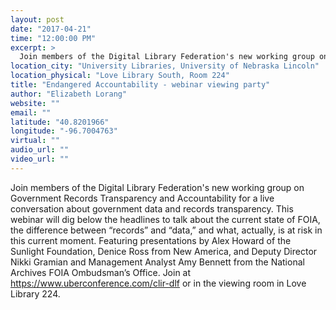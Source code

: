 ```yaml
---
layout: post
date: "2017-04-21"
time: "12:00:00 PM"
excerpt: >
  Join members of the Digital Library Federation's new working group on Government Records Transparency and Accountability for a live ...
location_city: "University Libraries, University of Nebraska Lincoln"
location_physical: "Love Library South, Room 224"
title: "Endangered Accountability - webinar viewing party"
author: "Elizabeth Lorang"
website: ""
email: ""
latitude: "40.8201966"
longitude: "-96.7004763"
virtual: ""
audio_url: ""
video_url: ""
---
```


Join members of the Digital Library Federation's new working group on Government Records Transparency and Accountability for a live conversation about government data and records transparency. This webinar will dig below the headlines to talk about the current state of FOIA, the difference between “records” and “data,” and what, actually, is at risk in this current moment. Featuring presentations by Alex Howard of the Sunlight Foundation, Denice Ross from New America, and Deputy Director Nikki Gramian and Management Analyst Amy Bennett from the National Archives FOIA Ombudsman’s Office. Join at https://www.uberconference.com/clir-dlf or in the viewing room in Love Library 224.
